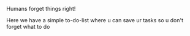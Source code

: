Humans forget things right!

Here we have a simple to-do-list where u can save ur tasks so u don't forget what
to do
